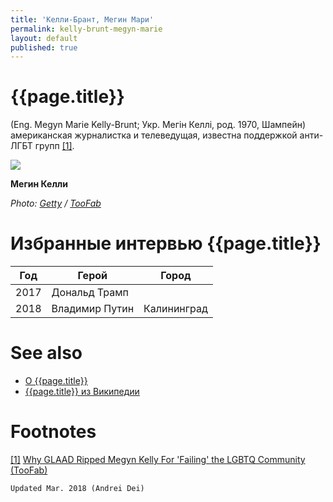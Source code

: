 ```yaml
---
title: 'Келли-Брант, Мегин Мари'
permalink: kelly-brunt-megyn-marie
layout: default
published: true
---
```


# {{page.title}}

(Eng. Megyn Marie Kelly-Brunt; Укр. Мегін Келлі, род. 1970, Шампейн) американская журналистка и телеведущая, известна поддержкой анти-ЛГБТ групп <span id="a1">[\[1\]](#f1)</span>.

![](https://media.toofab.com/2017/12/09/megyn-kelly-810x610.jpg)

**Мегин Келли**

*Photo: [Getty](getty) / [TooFab](toobab)*

# Избранные интервью {{page.title}} 

|Год|Герой|Город|
|-|-|-|
|2017|Дональд Трамп||
|2018|Владимир Путин|Калининград|


# See also

+ [О {{page.title}}](index)
+ [{{page.title}} из Википедии](index)

# Footnotes

[[1]](#a1) <span id="f1"></span> [Why GLAAD Ripped Megyn Kelly For 'Failing' the LGBTQ Community (TooFab)](http://toofab.com/2017/12/09/why-glaad-ripped-megyn-kelly-for-failing-the-lgbtq-community/)

`Updated Mar. 2018 (Andrei Dei)`
